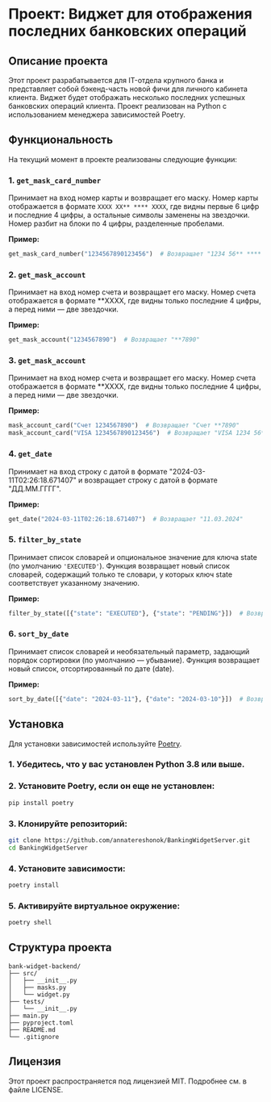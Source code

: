 # Проект: Виджет для отображения последних банковских операций

## Описание проекта

Этот проект разрабатывается для IT-отдела крупного банка и представляет собой бэкенд-часть новой фичи для личного кабинета клиента. Виджет будет отображать несколько последних успешных банковских операций клиента. Проект реализован на Python с использованием менеджера зависимостей Poetry.

## Функциональность

На текущий момент в проекте реализованы следующие функции:

### 1. `get_mask_card_number`
Принимает на вход номер карты и возвращает его маску. Номер карты отображается в формате `XXXX XX** **** XXXX`, где видны первые 6 цифр и последние 4 цифры, а остальные символы заменены на звездочки. Номер разбит на блоки по 4 цифры, разделенные пробелами.

**Пример:**
```python
get_mask_card_number("1234567890123456")  # Возвращает "1234 56** **** 3456"
```

### 2. `get_mask_account`
Принимает на вход номер счета и возвращает его маску. Номер счета отображается в формате **XXXX, где видны только последние 4 цифры, а перед ними — две звездочки.

**Пример:**
```python
get_mask_account("1234567890")  # Возвращает "**7890"
```

### 3. `get_mask_account`
Принимает на вход номер счета и возвращает его маску. Номер счета отображается в формате **XXXX, где видны только последние 4 цифры, а перед ними — две звездочки.

**Пример:**
```python
mask_account_card("Счет 1234567890")  # Возвращает "Счет **7890"
mask_account_card("VISA 1234567890123456")  # Возвращает "VISA 1234 56** **** 3456"
```

### 4. `get_date`
Принимает на вход строку с датой в формате "2024-03-11T02:26:18.671407" и возвращает строку с датой в формате "ДД.ММ.ГГГГ".

**Пример:**
```python
get_date("2024-03-11T02:26:18.671407")  # Возвращает "11.03.2024"
```

### 5. `filter_by_state`
Принимает список словарей и опциональное значение для ключа state (по умолчанию `'EXECUTED'`). Функция возвращает новый список словарей, содержащий только те словари, у которых ключ state соответствует указанному значению.

**Пример:**
```python
filter_by_state([{"state": "EXECUTED"}, {"state": "PENDING"}])  # Возвращает [{"state": "EXECUTED"}]
```

### 6. `sort_by_date`
Принимает список словарей и необязательный параметр, задающий порядок сортировки (по умолчанию — убывание). Функция возвращает новый список, отсортированный по дате (date).

**Пример:**
```python
sort_by_date([{"date": "2024-03-11"}, {"date": "2024-03-10"}])  # Возвращает [{"date": "2024-03-11"}, {"date": "2024-03-10"}]
```


## Установка

Для установки зависимостей используйте [Poetry](https://python-poetry.org/).

### 1. Убедитесь, что у вас установлен Python 3.8 или выше.

### 2. Установите Poetry, если он еще не установлен:
```bash
pip install poetry
```

### 3. Клонируйте репозиторий:
```bash
git clone https://github.com/annatereshonok/BankingWidgetServer.git
cd BankingWidgetServer
```

### 4. Установите зависимости:
```bash
poetry install
```

### 5. Активируйте виртуальное окружение:
```bash
poetry shell
```

## Структура проекта
```plaintext
bank-widget-backend/
├── src/
│   ├── __init__.py
│   ├── masks.py
│   └── widget.py
├── tests/
│   └── __init__.py
├── main.py
├── pyproject.toml
├── README.md
└── .gitignore
```



## Лицензия

Этот проект распространяется под лицензией MIT. Подробнее см. в файле LICENSE.


